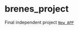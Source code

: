 # brenes_project
Final independent project
[`New APP`](https://brenesb.shinyapps.io/cnp_aloha_app/)
